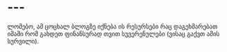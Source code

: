 # ---
ლომებო, ამ ცოცხალ ბლოგზე იქნება ის რესურსები რაც დაგეხმარებათ იმაში რომ გახდეთ ფინანსურად თვით სუვერენულები (ვისაც გაქვთ ამის სურვილი).
